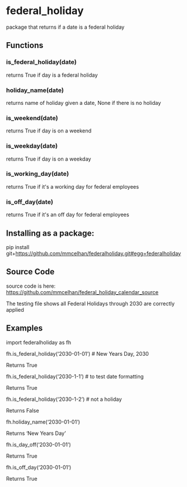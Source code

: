 # federal_holiday
package that returns if a date is a federal holiday

## Functions

### is_federal_holiday(date)

returns True if day is a federal holiday

### holiday_name(date)

returns name of holiday given a date, None if there is no holiday

### is_weekend(date)

returns True if day is on a weekend

### is_weekday(date)

returns True if day is on a weekday

### is_working_day(date)

returns True if it's a working day for federal employees

### is_off_day(date)

returns True if it's an off day for federal employees

## Installing as a package:
pip install git+https://github.com/mmcelhan/federalholiday.git#egg=federalholiday

## Source Code
source code is here:
https://github.com/mmcelhan/federal_holiday_calendar_source

The testing file shows all Federal Holidays through 2030 are correctly applied

## Examples

import federalholiday as fh

fh.is_federal_holiday(‘2030-01-01’) # New Years Day, 2030

Returns True

fh.is_federal_holiday(‘2030-1-1’) # to test date formatting

Returns True

fh.is_federal_holiday(‘2030-1-2’) # not a holiday

Returns False

fh.holiday_name(‘2030-01-01’)

Returns ‘New Years Day’

fh.is_day_off(‘2030-01-01’)

Returns True

fh.is_off_day(‘2030-01-01’)

Returns True
